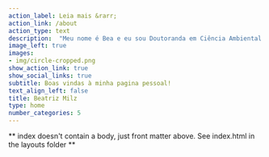 ```yaml
---
action_label: Leia mais &rarr;
action_link: /about
action_type: text
description:  "Meu nome é Bea e eu sou Doutoranda em Ciência Ambiental na Universidade de São Paulo.  A maioria do conteúdo desse site é sobre usos da linguagem de programação `R`. Aqui você encontra [textos](/blog/), [apresentações](/palestras/), [projetos](/project/) e [outros conteúdos](/miscelanea/) sobre `R`. <br><br> **Próximos eventos:** <br> Palestra *Coleta de dados automatizada e integração contínua utilizando GitHub Actions: Exemplos com o Pacote Mananciais*, no [V SER - 10/06/2021 às 16h00](http://ser.uff.br/programacao/). A palestra será transmitida no [canal do Youtube do evento](https://www.youtube.com/c/SERUFF/featured)."
image_left: true
images:
- img/circle-cropped.png
show_action_link: true
show_social_links: true
subtitle: Boas vindas à minha pagina pessoal!
text_align_left: false
title: Beatriz Milz
type: home
number_categories: 5
---
```


** index doesn't contain a body, just front matter above.
See index.html in the layouts folder **
